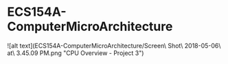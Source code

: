 # ECS154A-ComputerMicroArchitecture
![alt text](ECS154A-ComputerMicroArchitecture/Screen\ Shot\ 2018-05-06\ at\ 3.45.09 PM.png  "CPU Overview - Project 3")
